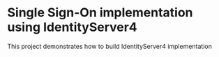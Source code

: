 # Single Sign-On implementation using IdentityServer4

This project demonstrates how to build IdentityServer4 implementation

